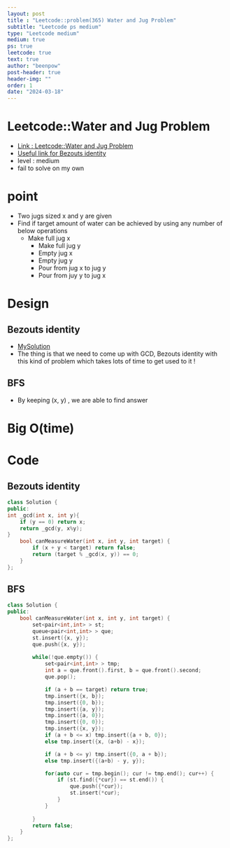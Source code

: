 ```yaml
---
layout: post
title : "Leetcode::problem(365) Water and Jug Problem"
subtitle: "Leetcode ps medium"
type: "Leetcode medium"
medium: true
ps: true
leetcode: true
text: true
author: "beenpow"
post-header: true
header-img: ""
order: 1
date: "2024-03-18"
---
```


# Leetcode::Water and Jug Problem
- [Link : Leetcode::Water and Jug Problem](https://leetcode.com/problems/water-and-jug-problem/description/)
- [Useful link for Bezouts identity](https://coloredrabbit.tistory.com/98)
- level : medium
- fail to solve on my own

# point
- Two jugs sized x and y are given
- Find if target amount of water can be achieved by using any number of below operations
  - Make full jug x
	- Make full jug y
	- Empty jug x
	- Empty jug y
	- Pour from jug x to jug y
	- Pour from juy y to jug x

# Design

## Bezouts identity

- [MySolution](https://leetcode.com/problems/water-and-jug-problem/solutions/4892782/easy-connection-between-gcd-and-this-problem)
- The thing is that we need to come up with GCD, Bezouts identity with this kind of problem which takes lots of time to get used to it !

## BFS
- By keeping (x, y) , we are able to find answer

# Big O(time)

# Code

## Bezouts identity

```cpp
class Solution {
public:
int _gcd(int x, int y){
    if (y == 0) return x;
    return _gcd(y, x%y);
}
    bool canMeasureWater(int x, int y, int target) {
        if (x + y < target) return false;
        return (target % _gcd(x, y)) == 0;
    }
};
```

## BFS

```cpp
class Solution {
public:
    bool canMeasureWater(int x, int y, int target) {
        set<pair<int,int> > st;
        queue<pair<int,int> > que;
        st.insert({x, y});
        que.push({x, y});
        
        while(!que.empty()) {
            set<pair<int,int> > tmp;
            int a = que.front().first, b = que.front().second;
            que.pop();

            if (a + b == target) return true;
            tmp.insert({x, b});
            tmp.insert({0, b});
            tmp.insert({a, y});
            tmp.insert({a, 0});
            tmp.insert({0, 0});
            tmp.insert({x, y});
            if (a + b <= x) tmp.insert({a + b, 0});
            else tmp.insert({x, (a+b) - x});

            if (a + b <= y) tmp.insert({0, a + b});
            else tmp.insert({(a+b) - y, y});

            for(auto cur = tmp.begin(); cur != tmp.end(); cur++) {
                if (st.find({*cur}) == st.end()) {
                    que.push({*cur});
                    st.insert(*cur);
                }
            }
            
        }
        return false;
    }
};
```
